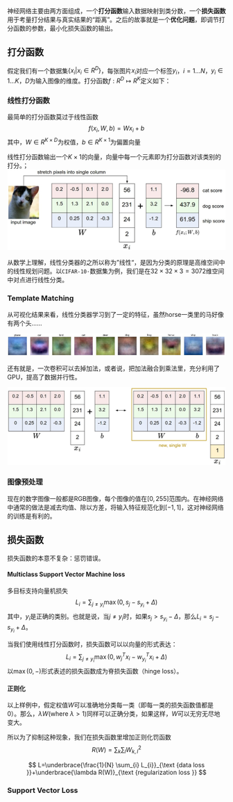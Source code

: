 神经网络主要由两方面组成，一个**打分函数**输入数据映射到类分数，一个**损失函数**用于考量打分结果与真实结果的“距离”。之后的故事就是一个**优化问题**，即调节打分函数的参数，最小化损失函数的输出。

## 打分函数

假定我们有一个数据集$\{x_i | x_i \in R^D\}$，每张图片$x_i$对应一个标签$y_i$，$i=1\ldots N$，$y_i \in 1\ldots K$，$D$为输入图像的维度。打分函数$f: R^{D} \mapsto R^{K}$定义如下：

### 线性打分函数

最简单的打分函数莫过于线性函数
$$
f\left(x_{i}, W, b\right)=W x_{i}+b
$$
其中，$W \in R^{K\times D}$为权值，$b \in R^{K \times 1}$为偏置向量

线性打分函数输出一个$K\times 1$的向量，向量中每一个元素即为打分函数对该类别的打分。；![img](media/02/imagemap.jpg)

从数学上理解，线性分类器的之所以称为”线性“，是因为分类的原理是高维空间中的线性规划问题。以`CIFAR-10·`数据集为例，我们是在$32\times32\times3 = 3072$维空间中对点进行线性分类。

### Template Matching

从可视化结果来看，线性分类器学习到了一定的特征，虽然horse一类里的马好像有两个头……

![img](media/02/templates.jpg)

还有就是，一次卷积可以去掉加法，或者说，把加法融合到乘法里，充分利用了GPU，提高了数据并行性。

![img](media/02/wb.jpeg)

### 图像预处理

现在的数字图像一般都是RGB图像，每个图像的值在$[0, 255]$范围内。在神经网络中通常的做法是减去均值、除以方差，将输入特征规范化到$[-1, 1]$，这对神经网络的训练是有利的。

## 损失函数

损失函数的本意不复杂：惩罚错误。

#### Multiclass Support Vector Machine loss

多目标支持向量机损失
$$
L_{i}=\sum_{j \neq y_{i}} \max \left(0, s_{j}-s_{y_{i}}+\Delta\right)
$$
其中，$y_i$是正确的类别。也就是说，当$j \neq y_i$时，如果$s_j > s_{y_i}-\Delta$，那么$L_i =  s_{j}-s_{y_{i}}+\Delta$。

当我们使用线性打分函数时，损失函数可以以向量的形式表达：
$$
L_{i}=\sum_{j \neq y_{i}} \max \left(0, w_{j}^{T} x_{i}-w_{y_{i}}^{T} x_{i}+\Delta\right)
$$
以$\max(0, -)$形式表述的损失函数成为脊损失函数（hinge loss）。

#### 正则化

以上样例中，假定权值$W$可以准确地分类每一类（即每一类的损失函数值都是$0$）。那么，$\lambda W(\text{where}\ \lambda>1)$同样可以正确分类，如果这样，$W$可以无穷无尽地变大。

所以为了抑制这种现象，我们在损失函数里增加正则化罚函数
$$
R(W)=\sum_{k} \sum_{l} W_{k, l}^{2}
$$

$$
L=\underbrace{\frac{1}{N} \sum_{i} L_{i}}_{\text {data loss }}+\underbrace{\lambda R(W)}_{\text {regularization loss }}
$$

### Support Vector Loss
